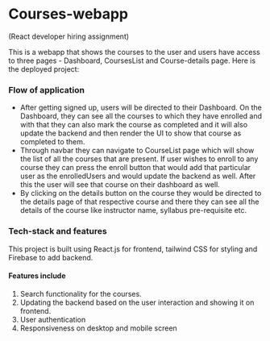 # Courses-webapp
(React developer hiring assignment)

This is a webapp that shows the courses to the user and users have access to three pages - Dashboard, CoursesList and Course-details page. 
Here is the deployed project: 
### Flow of application
- After getting signed up, users will be directed to their Dashboard. On the Dashboard, they can see all the courses to which they have enrolled and with that they can also mark the course as completed and it will also update the backend and then render the UI to show that course as completed to them. 
- Through navbar they can navigate to CourseList page which will show the list of all the courses that are present. If user wishes to enroll to any course they can press the enroll button that would add that particular user as the enrolledUsers and would update the backend as well. After this the user will see that course on their dashboard as well. 
- By clicking on the details button on the course they would be directed to the details page of that respective course and there they can see all the details of the course like instructor name, syllabus pre-requisite etc.


### Tech-stack and features
This project is built using React.js for frontend, tailwind CSS for styling and Firebase to add backend.
#### Features include
1. Search functionality for the courses.
2. Updating the backend based on the user interaction and showing it on frontend.
3. User authentication 
4. Responsiveness on desktop and mobile screen

